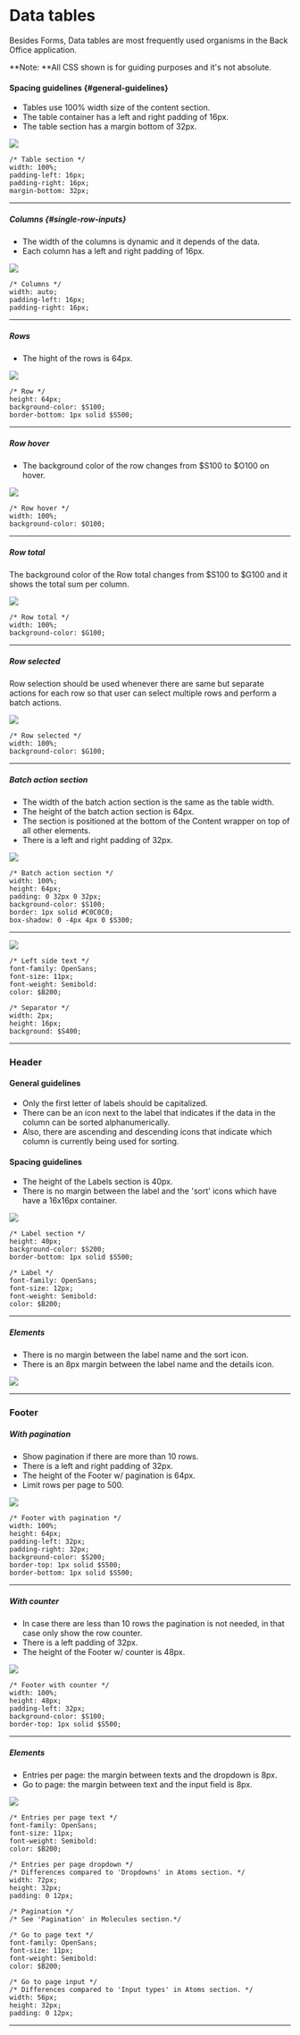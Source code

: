 # Data tables

Besides Forms, Data tables are most frequently used organisms in the Back Office application.

**Note: **All CSS shown is for guiding purposes and it's not absolute.

#### Spacing guidelines {#general-guidelines}

* Tables use 100% width size of the content section.
* The table container has a left and right padding of 16px.
* The table section has a margin bottom of 32px.

![](/assets/organisms/data-tables-spacing.png)

```
/* Table section */
width: 100%;
padding-left: 16px;
padding-right: 16px;
margin-bottom: 32px;
```

---

##### Columns {#single-row-inputs}

* The width of the columns is dynamic and it depends of the data.
* Each column has a left and right padding of 16px.

![](/assets/organisms/data-tables-column-spacing.png)

```
/* Columns */
width: auto;
padding-left: 16px;
padding-right: 16px;
```

---

##### Rows

* The hight of the rows is 64px.

![](/assets/organisms/data-tables-row-spacing.png)

```
/* Row */
height: 64px;
background-color: $S100;
border-bottom: 1px solid $S500;
```

---

##### Row hover

* The background color of the row changes from $S100 to $O100 on hover.

![](/assets/organisms/data-tables-row-hover.png)

```
/* Row hover */
width: 100%;
background-color: $O100;
```

---

##### Row total

The background color of the Row total changes from $S100 to $G100 and it shows the total sum per column.

![](/assets/organisms/data-tables-row-total.png)

```
/* Row total */
width: 100%;
background-color: $G100;
```

---

##### Row selected

Row selection should be used whenever there are same but separate actions for each row so that user can select multiple rows  and perform a batch actions.

![](/assets/organisms/data-tables-row-selection.png)

```
/* Row selected */
width: 100%;
background-color: $G100;
```

---

##### Batch action section

* The width of the batch action section is the same as the table width.
* The height of the batch action section is 64px.
* The section is positioned at the bottom of the Content wrapper on top of all other elements.
* There is a left and right padding of 32px.

![](/assets/organisms/data-tables-batch-action-section.png)

```
/* Batch action section */
width: 100%;
height: 64px;
padding: 0 32px 0 32px;
background-color: $S100;
border: 1px solid #C0C0C0;
box-shadow: 0 -4px 4px 0 $S300;
```

---

![](/assets/organisms/data-tables-batch-action-elements.png)

```
/* Left side text */
font-family: OpenSans;
font-size: 11px;
font-weight: Semibold:
color: $B200;

/* Separator */
width: 2px;
height: 16px;
background: $S400;
```

---

### Header

#### General guidelines

* Only the first letter of labels should be capitalized.
* There can be an icon next to the label that indicates if the data in the column can be sorted alphanumerically.
* Also, there are ascending and descending icons that indicate which column is currently being used for sorting.

#### Spacing guidelines

* The height of the Labels section is 40px.
* There is no margin between the label and the 'sort' icons which have have a 16x16px container.

![](/assets/organisms/data-tables-header.png)

```
/* Label section */
height: 40px;
background-color: $S200;
border-bottom: 1px solid $S500;

/* Label */
font-family: OpenSans;
font-size: 12px;
font-weight: Semibold:
color: $B200;
```

---

##### Elements

* There is no margin between the label name and the sort icon.
* There is an 8px margin between the label name and the details icon.

![](/assets/organisms/data-tables-header-elements.png)

---

### Footer

##### With pagination

* Show pagination if there are more than 10 rows.
* There is a left and right padding of 32px.
* The height of the Footer w/ pagination is 64px.
* Limit rows per page to 500.

![](/assets/organisms/data-tables-footer-pagination.png)

```
/* Footer with pagination */
width: 100%;
height: 64px;
padding-left: 32px;
padding-right: 32px;
background-color: $S200;
border-top: 1px solid $S500;
border-bottom: 1px solid $S500;
```

---

##### With counter

* In case there are less than 10 rows the pagination is not needed, in that case only show the row counter.
* There is a left padding of 32px.
* The height of the Footer w/ counter is 48px.

![](/assets/organisms/data-tables-footer-counter.png)

```
/* Footer with counter */
width: 100%;
height: 48px;
padding-left: 32px;
background-color: $S100;
border-top: 1px solid $S500;
```

---

##### Elements

* Entries per page: the margin between texts and the dropdown is 8px.
* Go to page: the margin between text and the input field is 8px.

![](/assets/organisms/data-tables-footer-elements.png)

```
/* Entries per page text */
font-family: OpenSans;
font-size: 11px;
font-weight: Semibold:
color: $B200;

/* Entries per page dropdown */
/* Differences compared to 'Dropdowns' in Atoms section. */
width: 72px;
height: 32px;
padding: 0 12px;

/* Pagination */
/* See 'Pagination' in Molecules section.*/

/* Go to page text */
font-family: OpenSans;
font-size: 11px;
font-weight: Semibold:
color: $B200;

/* Go to page input */
/* Differences compared to 'Input types' in Atoms section. */
width: 56px;
height: 32px;
padding: 0 12px;
```

---



